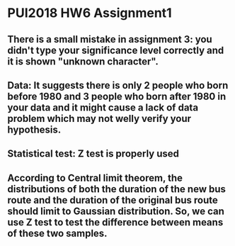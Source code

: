 # PUI2018 HW6 Assignment1 

## There is a small mistake in assignment 3: you didn't type your significance level correctly and it is shown "unknown character".

## Data: It suggests there is only 2 people who born before 1980 and 3 people who born after 1980 in your data and it might cause a lack of data problem which may not welly verify your hypothesis.

## Statistical test:  Z test is properly used
## According to Central limit theorem, the distributions of both the duration of the new bus route and the duration of the original bus route should limit to Gaussian distribution. So, we can use Z test to test the difference between means of these two samples.
